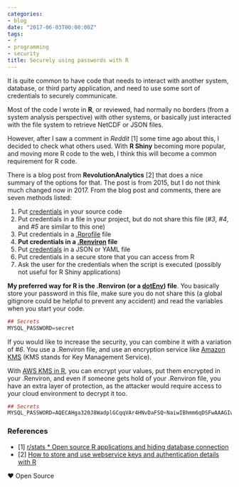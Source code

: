 ```yaml
---
categories:
- blog
date: "2017-06-03T00:00:00Z"
tags:
- r
- programming
- security
title: Securely using passwords with R
---
```


It is quite common to have code that needs to interact with another system, database, or third party application, and need to use some sort of credentials to securely communicate.

Most of the code I wrote in **R**, or reviewed, had normally no borders (from a system analysis perspective) with other systems, or basically just interacted with the file system to retrieve NetCDF or JSON files.

However, after I saw a comment in *Reddit* [1] some time ago about this, I decided to check what others used. With **R Shiny** becoming more popular, and moving more R code to the web, I think this will become a common requirement for R code.

There is a blog post from **RevolutionAnalytics** [2] that does a nice summary of the options for that. The post is from 2015, but I do not think much changed now in 2017. From the blog post and comments, there are seven methods listed:

1. Put [credentials](https://github.com/ropensci/fishbaseapi/blob/80393023a958aee54e2daa58c337458db5480b84/config_template.yaml) in your source code
2. Put credentials in a file in your project, but do not share this file (*#3*, *#4*, and *#5* are similar to this one)
3. Put credentials in a [.Rprofile](https://csgillespie.github.io/efficientR/3-3-r-startup.html#rprofile) file
4. **Put credentials in a [.Renviron](https://csgillespie.github.io/efficientR/3-3-r-startup.html#renviron) file**
5. Put [credentials](https://github.com/ropensci/fishbaseapi/blob/80393023a958aee54e2daa58c337458db5480b84/config_template.yaml) in a JSON or YAML file
6. Put credentials in a secure store that you can access from R
7. Ask the user for the credentials when the script is executed (possibly not useful for R Shiny applications)

**My preferred way for R is the .Renviron (or a [dotEnv](https://github.com/gaborcsardi/dotenv)) file**. You basically store your password in this file, make sure you do not share this (a global gitignore could be helpful to prevent any accident) and read the variables when you start your code.

```r
## Secrets
MYSQL_PASSWORD=secret
```

If you would like to increase the security, you can combine it with a variation of *#6*. You use a .Renviron file, and use an encryption service like [Amazon KMS](https://aws.amazon.com/kms/) (KMS stands for Key Management Service).

With [AWS KMS in R](https://github.com/cardcorp/AWR.KMS), you can encrypt your values, put them encrypted in your .Renviron, and even if someone gets hold of your .Renviron file, you have an extra layer of protection, as the attacker would require access to your cloud environment to decrypt it too.

```r
## Secrets
MYSQL_PASSWORD=AQECAHga320J8WadplGCqqVAr4HNvDaFSQ+NaiwIBhmm6qDSFwAAAGIwYAYJKoZIhvcNAQcGoFMwUQIBADBMBgkqhkiG9w0BBwEwHgYJYIZIAWUDBAEuMBEE99+LoLdvYv8l41OhAAIBEIAfx49FFJCLeYrkfMfAw6XlnxP23MmDBdqP8dPp28OoAQ==
```

### References

- [1] [r/stats * Open source R applications and hiding database connection](https://www.reddit.com/r/rstats/comments/6aonwx/open_source_r_applications_and_hiding_database/)
- [2] [How to store and use webservice keys and authentication details with R](http://blog.revolutionanalytics.com/2015/11/how-to-store-and-use-authentication-details-with-r.html)

&hearts; Open Source
